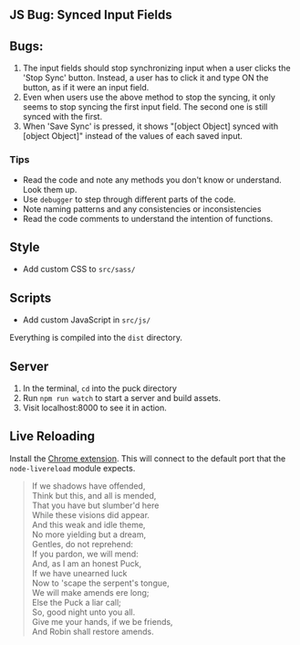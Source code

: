 ## JS Bug: Synced Input Fields

## Bugs:
1. The input fields should stop synchronizing input when a user clicks the 'Stop Sync' button. Instead, a user has to click it and type ON the button, as if it were an input field.
2. Even when users use the above method to stop the syncing, it only seems to stop syncing the first input field. The second one is still synced with the first.
3. When 'Save Sync' is pressed, it shows "[object Object] synced with [object Object]" instead of the values of each saved input.

### Tips
* Read the code and note any methods you don't know or understand. Look them up.
* Use `debugger` to step through different parts of the code.
* Note naming patterns and any consistencies or inconsistencies
* Read the code comments to understand the intention of functions.

## Style
* Add custom CSS to `src/sass/`

## Scripts
* Add custom JavaScript in `src/js/`

Everything is compiled into the `dist` directory.

## Server
1. In the terminal, `cd` into the puck directory
1. Run `npm run watch` to start a server and build assets.
1. Visit localhost:8000 to see it in action.

## Live Reloading

Install the [Chrome extension](https://chrome.google.com/webstore/detail/livereload/jnihajbhpnppcggbcgedagnkighmdlei/related). This will connect to the default port that the `node-livereload` module expects.

> If we shadows have offended,  
> Think but this, and all is mended,  
> That you have but slumber'd here  
> While these visions did appear.  
> And this weak and idle theme,  
> No more yielding but a dream,  
> Gentles, do not reprehend:  
> If you pardon, we will mend:  
> And, as I am an honest Puck,  
> If we have unearned luck  
> Now to 'scape the serpent's tongue,  
> We will make amends ere long;  
> Else the Puck a liar call;  
> So, good night unto you all.  
> Give me your hands, if we be friends,  
> And Robin shall restore amends.  

